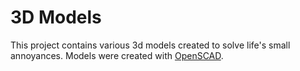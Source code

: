 # 3D Models

This project contains various 3d models created to solve life's small annoyances. Models were created with [OpenSCAD](https://www.openscad.info/).
